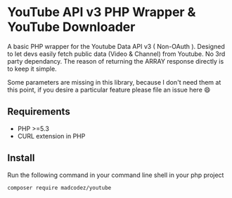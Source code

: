 # YouTube API v3 PHP Wrapper & YouTube Downloader

A basic PHP wrapper for the Youtube Data API v3 ( Non-OAuth ). Designed to let devs easily fetch public data (Video & Channel) from Youtube. No 3rd party dependancy. The reason of returning the ARRAY response directly is to keep it simple.

Some parameters are missing in this library, because I don't need them at this point, if you desire a particular feature please file an issue here :smile:

## Requirements

* PHP >=5.3
* CURL extension in PHP

## Install

Run the following command in your command line shell in your php project

```
composer require madcodez/youtube
```
